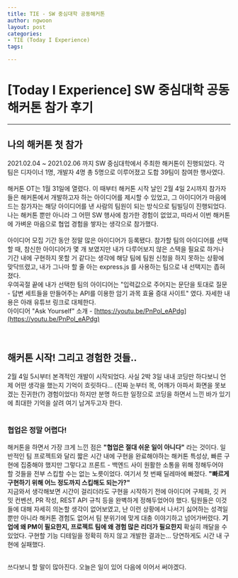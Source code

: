 ```yaml
---
title: TIE - SW 중심대학 공동해커톤
author: ngwoon
layout: post
categories:
- TIE (Today I Experience)
tags:

---
```


# [Today I Experience] SW 중심대학 공동해커톤 참가 후기
- - -

## 나의 해커톤 첫 참가
2021.02.04 ~ 2021.02.06 까지 SW 중심대학에서 주최한 해커톤이 진행되었다. 각 팀은 디자이너 1명, 개발자 4명 총 5명으로 이루어졌고 도합 39팀이 참여한 행사였다.
<br/><br/>
해커톤 OT는 1월 31일에 열렸다. 이 때부터 해커톤 시작 날인 2월 4일 2시까지 참가자들은 해커톤에서 개발하고자 하는 아이디어를 제시할 수 있었고, 그 아이디어가 마음에 드는 참가자는 해당 아이디어를 낸 사람의 팀원이 되는 방식으로 팀빌딩이 진행되었다. 나는 해커톤 뿐만 아니라 그 어떤 SW 행사에 참가한 경험이 없었고, 따라서 이번 해커톤에 가벼운 마음으로 협업 경험을 쌓자는 생각으로 참가했다.
<br/><br/>
아이디어 모집 기간 동안 정말 많은 아이디어가 등록됐다. 참가할 팀의 아이디어를 선택할 때, 참신한 아이디어가 몇 개 보였지만 내가 다루어보지 않은 스택을 필요로 하거나 기간 내에 구현하지 못할 거 같다는 생각에 해당 팀에 팀원 신청을 하지 못하는 상황에 맞닥뜨렸고, 내가 그나마 할 줄 아는 express.js 를 사용하는 팀으로 내 선택지는 좁혀졌다.
<br/>
우여곡절 끝에 내가 선택한 팀의 아이디어는 "입력값으로 주어지는 문단을 토대로 질문 - 답변 세트들을 만들어주는 API를 이용한 암기 과목 효율 증대 사이트" 였다. 자세한 내용은 아래 유튜브 링크로 대체한다.<br/>
아이디어 "Ask Yourself" 소개 - [https://youtu.be/PnPol_eAPdg](https://youtu.be/PnPol_eAPdg)
<br/><br/><br/>

## 해커톤 시작! 그리고 경험한 것들..
2월 4일 5시부터 본격적인 개발이 시작되었다. 사실 2박 3일 내내 코딩만 하다보니 언제 어떤 생각을 했는지 기억이 흐릿하다... (진짜 눈부터 목, 어깨가 아파서 화면을 못보겠는 진귀한(?) 경험이었다) 하지만 분명 하드한 일정으로 코딩을 하면서 느낀 바가 있기에 최대한 기억을 살려 여기 남겨두고자 한다.
<br><br>
### 협업은 정말 어렵다!
해커톤을 하면서 가장 크게 느낀 점은 **"협업은 절대 쉬운 일이 아니다"** 라는 것이다. 일반적인 팀 프로젝트와 달리 짧은 시간 내에 구현을 완료해야하는 해커톤 특성상, 빠른 구현에 집중해야 했지만 그렇다고 프론트 - 백엔드 사이 원활한 소통을 위해 정해두어야 할 것들을 전부 스킵할 수는 없는 노릇이었다. 여기서 첫 번째 딜레마에 빠졌다. **"빠르게 구현하기 위해 어느 정도까지 스킵해도 되는가?"** 
<br/>
지금와서 생각해보면 시간이 걸리더라도 구현을 시작하기 전에 아이디어 구체화, 깃 커밋 컨벤션, PR 작성, REST API 규칙 등을 완벽하게 정해두었어야 했다. 팀원들은 이것들에 대해 자세히 의논할 생각이 없어보였고, 난 이런 상황에서 나서기 싫어하는 성격일 뿐만 아니라 해커톤 경험도 없어서 팀 분위기에 맞게 대충 이야기하고 넘어가버렸다. **기업에 왜 PM이 필요한지, 프로젝트 팀에 왜 경험 많은 리더가 필요한지** 확실히 깨달을 수 있었다. 구현할 기능 디테일을 정확히 하지 않고 개발한 결과는... 당연하게도 시간 내 구현에 실패했다.
<br/><br/>

쓰다보니 할 말이 많아진다. 오늘은 일이 있어 다음에 이어서 써야겠다.